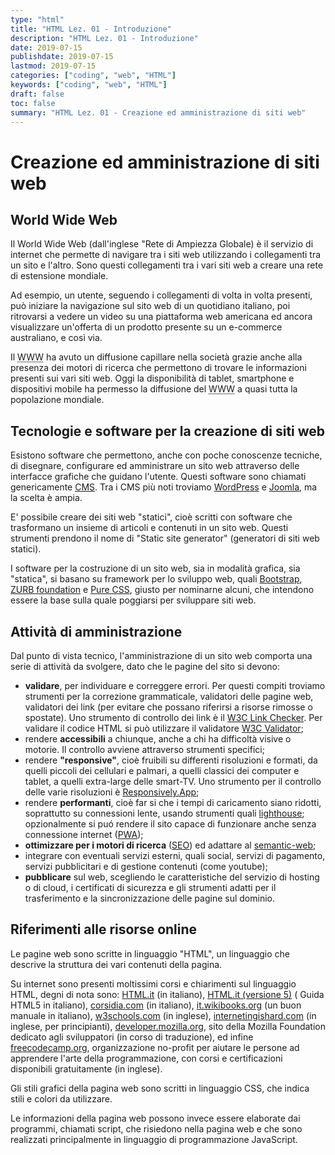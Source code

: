 ```yaml
---
type: "html"
title: "HTML Lez. 01 - Introduzione"
description: "HTML Lez. 01 - Introduzione"
date: 2019-07-15
publishdate: 2019-07-15
lastmod: 2019-07-15
categories: ["coding", "web", "HTML"]
keywords: ["coding", "web", "HTML"]
draft: false
toc: false
summary: "HTML Lez. 01 - Creazione ed amministrazione di siti web"
---
```


# Creazione ed amministrazione di siti web

## World Wide Web

Il World Wide Web (dall'inglese "Rete di Ampiezza Globale) è il servizio di internet che permette di navigare tra i siti web utilizzando i collegamenti tra un sito e l'altro. Sono questi collegamenti tra i vari siti web a creare una rete di estensione mondiale.

Ad esempio, un utente, seguendo i collegamenti di volta in volta presenti, può iniziare la navigazione sul sito web di un quotidiano italiano, poi ritrovarsi a vedere un video su una piattaforma web americana ed ancora visualizzare un'offerta di un prodotto presente su un e-commerce australiano, e così via.

Il <abbr title="World Wide Web">WWW</abbr> ha avuto un diffusione capillare nella società grazie anche alla presenza dei motori di ricerca che permettono di trovare le informazioni presenti sui vari siti web. Oggi la disponibilità di tablet, smartphone e dispositivi mobile ha permesso la diffusione del <abbr title="World Wide Web">WWW</abbr> a quasi tutta la popolazione mondiale.

## Tecnologie e software per la creazione di siti web

Esistono software che permettono, anche con poche conoscenze tecniche, di disegnare, configurare ed amministrare un sito web attraverso delle interfacce grafiche che guidano l'utente. Questi software sono chiamati genericamente
[CMS](https://it.wikipedia.org/wiki/Content_management_system "Link all'articolo sui CMS su wikipedia.it"). Tra i CMS più noti troviamo
[WordPress](https://wordpress.org/ "Link al sito web di WordPress") e
[Joomla](https://www.joomla.org/ "Link al sito web di Joomla"), ma la scelta è ampia.

E' possibile creare dei siti web "statici", cioè scritti con software che trasformano un insieme di articoli e contenuti in un sito web. Questi strumenti prendono il nome di "Static site generator" (generatori di siti web statici).

I software per la costruzione di un sito web, sia in modalità grafica, sia "statica", si basano su framework per lo sviluppo web, quali
[Bootstrap](http://getbootstrap.com/ "Link al sito web di Bootstrap"),
[ZURB foundation](http://foundation.zurb.com/ "Link al sito web di ZURB") e
[Pure CSS](http://purecss.io/ "Link al sito web di Pure CSS"), giusto per nominarne alcuni, che intendono essere la base sulla quale poggiarsi per sviluppare siti web.

## Attività di amministrazione

Dal punto di vista tecnico, l'amministrazione di un sito web comporta una serie di attività da svolgere, dato che le pagine del sito si devono:

- **validare**, per individuare e correggere errori. Per questi compiti troviamo strumenti per la correzione grammaticale, validatori delle pagine web, validatori dei link (per
  evitare che possano riferirsi a risorse rimosse o spostate). Uno strumento di controllo dei link è il [W3C Link Checker](https://validator.w3.org/checklink "Link al validatore dei link"). Per validare il codice HTML si può utilizzare il validatore [W3C Validator](https://validator.w3.org/ "Link al validatore HTML");
- rendere **accessibili** <!-- TODO add accessibility tools--> a chiunque, anche a chi ha difficoltà visive
  o motorie. Il controllo avviene attraverso strumenti specifici;
- rendere **"responsive"**, cioè fruibili su differenti risoluzioni e
  formati, da quelli piccoli dei cellulari e palmari, a quelli
  classici dei computer e tablet, a quelli extra-large delle smart-TV. Uno strumento per il controllo delle varie risoluzioni è [Responsively.App](https://responsively.app/ "App open source per simulare in un'unica schermata la visualizzazione del sito su più dispositivi");
- rendere **performanti**, cioè far si che i tempi di caricamento siano
  ridotti, soprattutto su connessioni lente, usando strumenti quali
  [lighthouse](https://developers.google.com/web/tools/lighthouse/ "Link al sito web di lighthouse");
  opzionalmente si puó rendere il sito capace di funzionare anche
  senza connessione internet
  ([PWA](https://it.m.wikipedia.org/wiki/Progressive_Web_App "Link all'articolo su PWA su wikipedia.it"));
- **ottimizzare per i motori di ricerca**
  ([SEO](https://it.m.wikipedia.org/wiki/Ottimizzazione_\(motori_di_ricerca\) "Link all'articolo su SEO su wikipedia.it"))
  ed adattare al
  [semantic-web](https://it.m.wikipedia.org/wiki/Web_semantico "Link all'articolo sul Web semantico su wikipedia.it");
- integrare con eventuali servizi esterni, quali social, servizi di
  pagamento, servizi pubblicitari e di gestione contenuti (come
  youtube);
- **pubblicare** sul web, scegliendo le caratteristiche del servizio
  di hosting o di cloud, i certificati di sicurezza e gli strumenti
  adatti per il trasferimento e la sincronizzazione delle pagine sul
  dominio.

## Riferimenti alle risorse online

Le pagine web sono scritte in linguaggio "HTML", un linguaggio che descrive la struttura dei vari contenuti della pagina.

Su internet sono presenti moltissimi corsi e chiarimenti sul linguaggio
HTML, degni di nota sono:
[HTML.it](https://www.html.it/guide/guida-html/ "Link al sito web di html.it") (in italiano),
[HTML.it (versione 5)](https://www.html.it/guide/guida-html5/ "Link al sito web di html.it") ( Guida HTML5 in italiano),
[corsidia.com](https://corsidia.com/materia/web-design/webmaster-tutorial/guida-html "Link al sito web di corsidia.com") (in italiano),
[it.wikibooks.org](https://it.m.wikibooks.org/wiki/HTML "Link al sito web di wikibooks.org") (un buon manuale in italiano),
[w3schools.com](https://www.w3schools.com/html/ "Link al sito web di w3schools.com") (in inglese),
[internetingishard.com](https://internetingishard.com/html-and-css/ "Link al sito web di internetingishard.com") (in inglese, per principianti),
[developer.mozilla.org](https://developer.mozilla.org/it/docs/Web/HTML "Link al sito web di developer.mozilla.org"), sito della Mozilla Foundation dedicato agli sviluppatori (in corso di traduzione), ed infine
[freecodecamp.org](https://guide.freecodecamp.org/html/ "Link al sito web di freecodecamp.org"), organizzazione
no-profit per aiutare le persone ad apprendere l'arte della
programmazione, con corsi e certificazioni disponibili gratuitamente (in
inglese).

Gli stili grafici della pagina web sono scritti in linguaggio CSS, che indica stili e colori da utilizzare.

Le informazioni della pagina web possono invece essere elaborate dai programmi, chiamati script, che risiedono nella pagina web e che sono realizzati principalmente in linguaggio di programmazione JavaScript.
